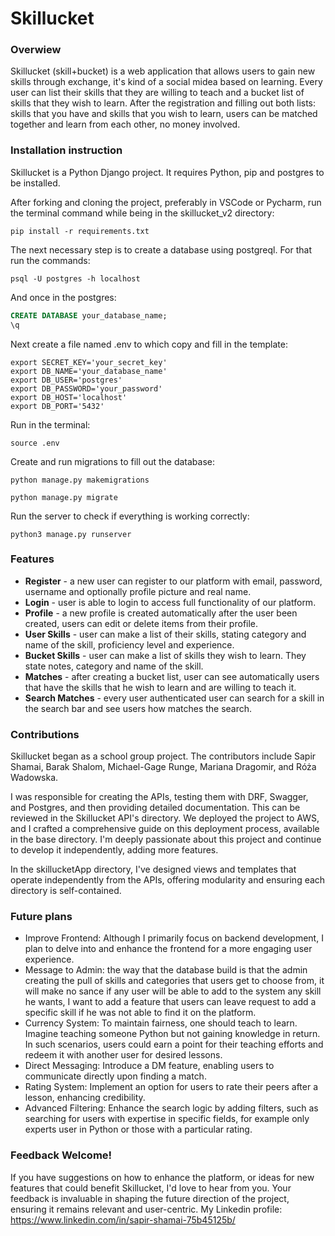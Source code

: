 # Skillucket

### Overwiew
Skillucket (skill+bucket) is a web application that allows users to gain new skills through exchange, it's kind of a social midea based on learning.
Every user can list their skills that they are willing to teach and 
a bucket list of skills that they wish to learn. After the registration and filling out both lists: skills that you have and skills that you wish to learn, users can be matched 
together and learn from each other, no money involved. 

### Installation instruction
Skillucket is a Python Django project. It requires Python, pip and postgres to be installed.

After forking and cloning the project, preferably in VSCode or Pycharm, run the terminal command while being in the skillucket_v2 directory:

```
pip install -r requirements.txt
```

The next necessary step is to create a database using postgreql. For that run the commands:

```postgres
psql -U postgres -h localhost
```
And once in the postgres:
```sql
CREATE DATABASE your_database_name;
\q
```
Next create a file named .env to which copy and fill in the template:
```
export SECRET_KEY='your_secret_key'
export DB_NAME='your_database_name'
export DB_USER='postgres'
export DB_PASSWORD='your_password'
export DB_HOST='localhost'
export DB_PORT='5432'
```
Run in the terminal:
```commandline
source .env
```
Create and run migrations to fill out the database:
```
python manage.py makemigrations
```
```
python manage.py migrate
```
Run the server to check if everything is working correctly: 
```
python3 manage.py runserver
```

### Features

- **Register** - a new user can register to our platform with email, password, username and optionally profile picture and real name.
- **Login** - user is able to login to access full functionality of our platform.
- **Profile** - a new profile is created automatically after the user been created, users can edit or delete items from their profile.
- **User Skills** - user can make a list of their skills, stating category and name of the skill, proficiency level and experience.
- **Bucket Skills** - user can make a list of skills they wish to learn. They state notes, category and name of the skill.
- **Matches** - after creating a bucket list, user can see automatically users that have the skills that he wish to learn and are willing to teach it.
- **Search Matches** - every user authenticated user can search for a skill in the search bar and see users how matches the search.

### Contributions

Skillucket began as a school group project. The contributors include Sapir Shamai, Barak Shalom, Michael-Gage Runge, Mariana Dragomir, and Róża Wadowska.

I was responsible for creating the APIs, testing them with DRF, Swagger, and Postgres, and then providing detailed documentation. This can be reviewed in the Skillucket API's directory. We deployed the project to AWS, and I crafted a comprehensive guide on this deployment process, available in the base directory. I'm deeply passionate about this project and continue to develop it independently, adding more features.

In the skillucketApp directory, I've designed views and templates that operate independently from the APIs, offering modularity and ensuring each directory is self-contained.

### Future plans

- Improve Frontend: Although I primarily focus on backend development, I plan to delve into and enhance the frontend for a more engaging user experience.
- Message to Admin: the way that the database build is that the admin creating the pull of skills and categories that users get to choose from, it will make no sance if any user will be able to add to the system any skill he wants, I want to add a feature that users can leave request to add a specific skill if he was not able to find it on the platform.
- Currency System: To maintain fairness, one should teach to learn. Imagine teaching someone Python but not gaining knowledge in return. In such scenarios, users could earn a point for their teaching efforts and redeem it with another user for desired lessons.
- Direct Messaging: Introduce a DM feature, enabling users to communicate directly upon finding a match.
- Rating System: Implement an option for users to rate their peers after a lesson, enhancing credibility.
- Advanced Filtering: Enhance the search logic by adding filters, such as searching for users with expertise in specific fields, for example only experts user in Python or those with a particular rating.

### Feedback Welcome!
If you have suggestions on how to enhance the platform, or ideas for new features that could benefit Skillucket, I'd love to hear from you. Your feedback is invaluable in shaping the future direction of the project, ensuring it remains relevant and user-centric.
My Linkedin profile: https://www.linkedin.com/in/sapir-shamai-75b45125b/